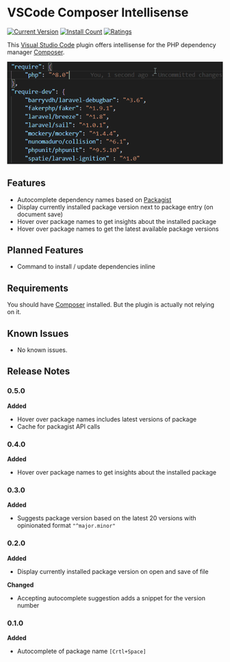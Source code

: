# VSCode Composer Intellisense

[![Current Version](https://vsmarketplacebadge.apphb.com/version/kainiklas.composer-intellisense.svg)](https://marketplace.visualstudio.com/items?itemName=kainiklas.composer-intellisense)
[![Install Count](https://vsmarketplacebadge.apphb.com/installs/kainiklas.composer-intellisense.svg)](https://marketplace.visualstudio.com/items?itemName=kainiklas.composer-intellisense)
[![Ratings](https://vsmarketplacebadge.apphb.com/rating/kainiklas.composer-intellisense.svg)](https://marketplace.visualstudio.com/items?itemName=kainiklas.composer-intellisense)

This [Visual Studio Code](https://code.visualstudio.com/) plugin offers intellisense for the PHP dependency manager [Composer](https://getcomposer.org/). 

![Autocomplete](images/autocomplete.gif)

## Features

- Autocomplete dependency names based on [Packagist](https://packagist.org/)
- Display currently installed package version next to package entry (on document save)
- Hover over package names to get insights about the installed package
- Hover over package names to get the latest available package versions

## Planned Features

- Command to install / update dependencies inline

## Requirements

You should have [Composer](https://getcomposer.org/) installed. But the plugin is actually not relying on it.

## Known Issues

- No known issues.

## Release Notes

### 0.5.0

**Added**

- Hover over package names includes latest versions of package
- Cache for packagist API calls

### 0.4.0

**Added**

- Hover over package names to get insights about the installed package

### 0.3.0

**Added**

- Suggests package version based on the latest 20 versions with opinionated format `"^major.minor"`

### 0.2.0

**Added**

- Display currently installed package version on open and save of file

**Changed**
- Accepting autocomplete suggestion adds a snippet for the version number 

### 0.1.0

**Added**

- Autocomplete of package name `[Crtl+Space]`
